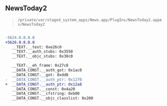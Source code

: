 ## NewsToday2

> `/private/var/staged_system_apps/News.app/PlugIns/NewsToday2.appex/NewsToday2`

```diff

-5624.0.0.0.0
+5626.0.0.0.0
   __TEXT.__text: 0xe26c0
   __TEXT.__auth_stubs: 0x3550
   __TEXT.__objc_stubs: 0x30c0

   __TEXT.__eh_frame: 0x27c8
   __DATA_CONST.__auth_got: 0x1ac0
   __DATA_CONST.__got: 0xdd8
-  __DATA_CONST.__auth_ptr: 0x1270
+  __DATA_CONST.__auth_ptr: 0x12a8
   __DATA_CONST.__const: 0x4a20
   __DATA_CONST.__cfstring: 0xb00
   __DATA_CONST.__objc_classlist: 0x200

```
